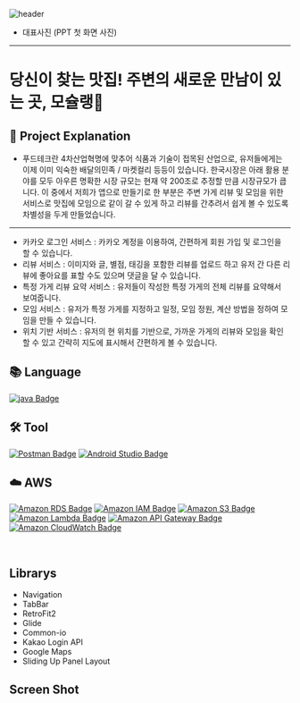 ![header](https://capsule-render.vercel.app/api?type=waving&color=timeGradient&height=300&section=header&text=🍳%20Welcome%20to%20visit%20Mochelin%20Client%20👋&fontSize=45)
- 대표사진 (PPT 첫 화면 사진)

---
# 당신이 찾는 맛집! 주변의 새로운 만남이 있는 곳, 모슐랭🍴

## 📌 Project Explanation

-  푸드테크란 4차산업혁명에 맞추어 식품과 기술이 접목된 산업으로, 유저들에게는 이제 이미 익숙한 배달의민족 / 마켓컬리 등등이 있습니다. 한국시장은 아래 활용 분야를 모두 아우른 명확한 시장 규모는 현재 약 200조로 추정할 만큼 시장규모가 큽니다. 이 중에서 저희가 앱으로 만들기로 한 부분은 주변 가게 리뷰 및 모임을 위한 서비스로 맛집에 모임으로 같이 갈 수 있게 하고 리뷰를 간추려서 쉽게 볼 수 있도록 차별성을 두게 만들었습니다.

---
- 카카오 로그인 서비스 : 카카오 계정을 이용하여, 간편하게 회원 가입 및 로그인을 할 수 있습니다.
- 리뷰 서비스 : 이미지와 글, 별점, 태깅을 포함한 리뷰를 업로드 하고 유저 간 다른 리뷰에 좋아요를 표할 수도 있으며 댓글을 달 수 있습니다. 
- 특정 가게 리뷰 요약 서비스 : 유저들이 작성한 특정 가게의 전체 리뷰를 요약해서 보여줍니다.
- 모임 서비스 : 유저가 특정 가게를 지정하고 일정, 모임 정원, 계산 방법을 정하여 모임을 만들 수 있습니다.
- 위치 기반 서비스 : 유저의 현 위치를 기반으로, 가까운 가게의 리뷰와 모임을 확인할 수 있고 간략히 지도에 표시해서 간편하게 볼 수 있습니다.


## 📚 Language <br/>
[![java Badge](https://img.shields.io/badge/-java-orange?style=flat)](https://www.oracle.com/java/technologies/downloads/)
<br/>

## 🛠️ Tool<br/>
[![Postman Badge](https://img.shields.io/badge/Postman-FF6C37?style=flat&logo=Postman&logoColor=white)](https://www.postman.com/downloads/)
[![Android Studio Badge](https://img.shields.io/badge/Android%20Studio-3DDC84?style=flat&logo=Android%20Studio&logoColor=white)](https://developer.android.com/studio)
<br/>

## ☁️ AWS<br/>
[![Amazon RDS Badge](https://img.shields.io/badge/AWS%20RDS-4479A1?style=flat&logo=Amazon%20RDS&logoColor=white)](https://aws.amazon.com/ko/rds/)
[![Amazon IAM Badge](https://img.shields.io/badge/AWS%20IAM-red?style=flat&logo=Amazon%20IAM&logoColor=white)](https://aws.amazon.com/ko/rds/)
[![Amazon S3 Badge](https://img.shields.io/badge/AWS%20S3-569A31?style=flat&logo=Amazon%20S3&logoColor=white)](https://aws.amazon.com/ko/s3/)
[![Amazon Lambda Badge](https://img.shields.io/badge/AWS%20Lambda-FF9900?style=flat&logo=AWS%20Lambda&logoColor=white)](https://aws.amazon.com/ko/lambda/)
[![Amazon API Gateway Badge](https://img.shields.io/badge/AWS%20API%20Gateway-blue?style=flat&logo=AWS%20API%20Gateway&logoColor=white)](https://aws.amazon.com/ko/api-gateway/)
[![Amazon CloudWatch Badge](https://img.shields.io/badge/AWS%20CloudWatch-FF4F8B?style=flat&logo=AWS%20CloudWatch&logoColor=white)](https://aws.amazon.com/ko/cloudwatch/)

<br/>

## Librarys
- Navigation
- TabBar
- RetroFit2
- Glide
- Common-io
- Kakao Login API
- Google Maps
- Sliding Up Panel Layout

## Screen Shot
